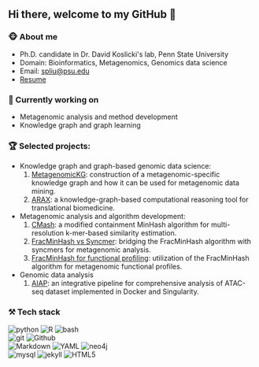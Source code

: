 ## Hi there, welcome to my GitHub 👋

### :monkey_face: About me
- Ph.D. candidate in Dr. David Koslicki's lab, Penn State University
- Domain: Bioinformatics, Metagenomics, Genomics data science
- Email: spliu@psu.edu
- [Resume](https://shaopengliu1.github.io/resume/Resume_shaopeng.pdf)

### :honeybee: Currently working on
- Metagenomic analysis and method development
- Knowledge graph and graph learning


### :trophy: Selected projects:
- Knowledge graph and graph-based genomic data science:
  1. [MetagenomicKG](https://www.biorxiv.org/content/10.1101/2024.03.14.585056v1.full.pdf): construction of a metagenomic-specific knowledge graph and how it can be used for metagenomic data mining.
  2. [ARAX](https://academic.oup.com/bioinformatics/article/39/3/btad082/7031241): a knowledge-graph-based computational reasoning tool for translational biomedicine.
- Metagenomic analysis and algorithm development:
  1. [CMash](https://academic.oup.com/bioinformatics/article/38/Supplement_1/i28/6617499): a modified containment MinHash algorithm for multi-resolution k-mer-based similarity estimation.
  2. [FracMinHash vs Syncmer](https://www.biorxiv.org/content/10.1101/2023.11.09.566463): bridging the FracMinHash algorithm with syncmers for metagenomic analysis.
  3. [FracMinHash for functional profiling](https://www.biorxiv.org/content/10.1101/2023.11.06.565843v1): utilization of the FracMinHash algorithm for metagenomic functional profiles.
- Genomic data analysis
  1. [AIAP](https://www.sciencedirect.com/science/article/pii/S1672022921001479): an integrative pipeline for comprehensive analysis of ATAC-seq dataset implemented in Docker and Singularity.


### :hammer_and_pick: Tech stack
![python](https://img.shields.io/badge/-python-grey?style=for-the-badge&logo=python&logoColor=white&labelColor=41b883)
![R](https://img.shields.io/badge/-R-grey?style=for-the-badge&logo=R&logoColor=white&labelColor=41b883)
![bash](https://img.shields.io/badge/-Bash-grey?style=for-the-badge&logo=Linux&logoColor=white&labelColor=41b883)
<br>
![git](https://img.shields.io/badge/-git-grey?style=for-the-badge&logo=git&logoColor=white&labelColor=41b883)
![Github](https://img.shields.io/badge/-github-grey?style=for-the-badge&logo=Github&logoColor=white&labelColor=41b883)
<br>
![Markdown](https://img.shields.io/badge/-markdown-grey?style=for-the-badge&logo=markdown&logoColor=white&labelColor=41b883)
![YAML](https://img.shields.io/badge/YAML-grey?style=for-the-badge&logo=html5&logoColor=white&labelColor=41b883)
![neo4j](https://img.shields.io/badge/-neo4j-grey?style=for-the-badge&logo=neo4j&logoColor=white&labelColor=41b883)  
![mysql](https://img.shields.io/badge/-mysql-grey?style=for-the-badge&logo=mysql&logoColor=white&labelColor=41b883)
![jekyll](https://img.shields.io/badge/-jekyll-grey?style=for-the-badge&logo=jekyll&logoColor=white&labelColor=41b883)
![HTML5](https://img.shields.io/badge/html%205-grey?style=for-the-badge&logo=html5&logoColor=white&labelColor=41b883)
